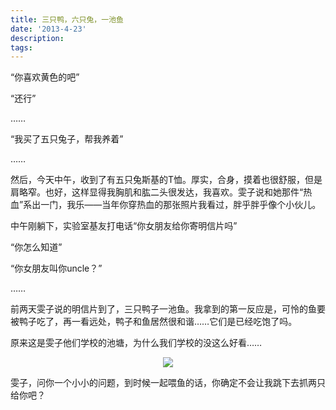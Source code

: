 ```yaml
---
title: 三只鸭，六只兔，一池鱼
date: '2013-4-23'
description: 
tags: 
---
```

<p>“你喜欢黄色的吧”</p>
<p>“还行”</p>
<p>……</p>
<p>“我买了五只兔子，帮我养着”</p>
<P>……</p>
<p>然后，今天中午，收到了有五只兔斯基的T恤。厚实，合身，摸着也很舒服，但是肩略窄。也好，这样显得我胸肌和肱二头很发达，我喜欢。雯子说和她那件“热血”系出一门，我乐——当年你穿热血的那张照片我看过，胖乎胖乎像个小伙儿。</p>
<p>中午刚躺下，实验室基友打电话“你女朋友给你寄明信片吗”</p>
<p>“你怎么知道”</p>
<p>“你女朋友叫你uncle？”</p>
<p>……</p>
<p>前两天雯子说的明信片到了，三只鸭子一池鱼。我拿到的第一反应是，可怜的鱼要被鸭子吃了，再一看远处，鸭子和鱼居然很和谐……它们是已经吃饱了吗。</p>
<p>原来这是雯子他们学校的池塘，为什么我们学校的没这么好看……</p>
<center><img src="{{urls.media}}/IMG_20130424_230533.jpg"/></center>
<p>雯子，问你一个小小的问题，到时候一起喂鱼的话，你确定不会让我跳下去抓两只给你吧？ </p>